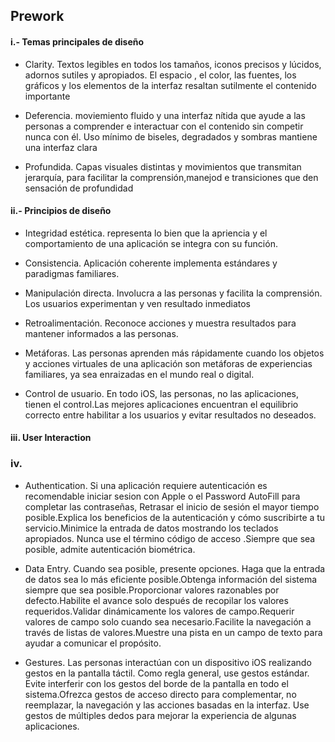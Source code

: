 ## Prework

#### i.- Temas principales de diseño 

- Clarity.  Textos legibles en todos los tamaños, iconos precisos y lúcidos, adornos sutiles y apropiados. El espacio , el color, las fuentes, los gráficos y los elementos de la interfaz resaltan sutilmente el contenido importante

- Deferencia. moviemiento fluido y una interfaz nítida que ayude a las personas a comprender e interactuar con el contenido sin competir nunca con él. Uso mínimo de biseles, degradados y sombras mantiene una interfaz clara

- Profundida. Capas visuales distintas y movimientos que transmitan jerarquía, para facilitar la comprensión,manejod e transiciones que den sensación de profundidad

#### ii.- Principios de diseño

- Integridad estética. representa lo bien que la apriencia y el comportamiento de una aplicación se integra con su función.

- Consistencia. Aplicación coherente implementa estándares y paradigmas familiares.

- Manipulación directa. Involucra a las personas y facilita la comprensión. Los usuarios experimentan y ven resultado inmediatos 

- Retroalimentación. Reconoce acciones y muestra resultados para mantener informados a las personas.

- Metáforas. Las personas aprenden más rápidamente cuando los objetos y acciones virtuales de una aplicación son metáforas de experiencias familiares, ya sea enraizadas en el mundo real o digital.

- Control de usuario. En todo iOS, las personas, no las aplicaciones, tienen el control.Las mejores aplicaciones encuentran el equilibrio correcto entre habilitar a los usuarios y evitar resultados no deseados.

#### iii.  User Interaction

### iv. 

- Authentication. Si una aplicación requiere autenticación es recomendable iniciar sesion con Apple  o el Password AutoFill para completar las contraseñas, Retrasar el inicio de sesión el mayor tiempo posible.Explica los beneficios de la autenticación y cómo suscribirte a tu servicio.Minimice la entrada de datos mostrando los teclados apropiados. Nunca use el término código de acceso .Siempre que sea posible, admite autenticación biométrica. 

- Data Entry. Cuando sea posible, presente opciones. Haga que la entrada de datos sea lo más eficiente posible.Obtenga información del sistema siempre que sea posible.Proporcionar valores razonables por defecto.Habilite el avance solo después de recopilar los valores requeridos.Validar dinámicamente los valores de campo.Requerir valores de campo solo cuando sea necesario.Facilite la navegación a través de listas de valores.Muestre una pista en un campo de texto para ayudar a comunicar el propósito.

- Gestures. Las personas interactúan con un dispositivo iOS realizando gestos en la pantalla táctil. Como regla general, use gestos estándar.
Evite interferir con los gestos del borde de la pantalla en todo el sistema.Ofrezca gestos de acceso directo para complementar, no reemplazar, la navegación y las acciones basadas en la interfaz.
Use gestos de múltiples dedos para mejorar la experiencia de algunas aplicaciones.  